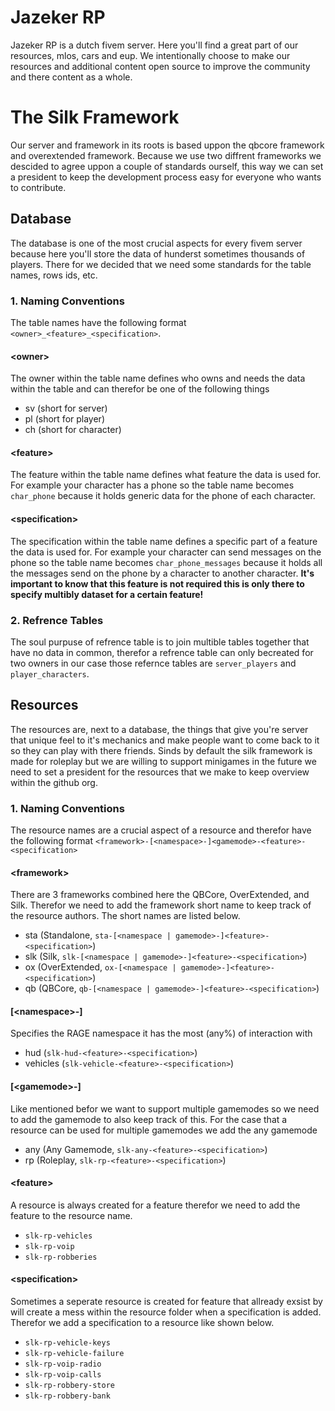 # Jazeker RP

Jazeker RP is a dutch fivem server. Here you'll find a great part of our resources, mlos, cars and eup. We intentionally choose to make our resources and additional content open source to improve the community and there content as a whole.

# The Silk Framework
Our server and framework in its roots is based uppon the qbcore framework and overextended framework. Because we use two diffrent frameworks we descided to agree uppon a couple of standards ourself, this way we can set a president to keep the development process easy for everyone who wants to contribute.

## Database
The database is one of the most crucial aspects for every fivem server because here you'll store the data of hunderst sometimes thousands of players. There for we decided that we need some standards for the table names, rows ids, etc.

### 1. Naming Conventions
The table names have the following format `<owner>_<feature>_<specification>`.

#### \<owner\>
The owner within the table name defines who owns and needs the data within the table and can therefor be one of the following things
- sv (short for server)
- pl (short for player)
- ch (short for character)

#### \<feature\>
The feature within the table name defines what feature the data is used for. For example your character has a phone so the table name becomes `char_phone` because it holds generic data for the phone of each character.

#### \<specification\>
The specification within the table name defines a specific part of a feature the data is used for. For example your character can send messages on the phone so the table name becomes `char_phone_messages` because it holds all the messages send on the phone by a character to another character. **It's important to know that this feature is not required this is only there to specify multibly dataset for a certain feature!**

### 2. Refrence Tables
The soul purpuse of refrence table is to join multible tables together that have no data in common, therefor a refrence table can only becreated for two owners in our case those refernce tables are `server_players` and `player_characters`.

## Resources
The resources are, next to a database, the things that give you're server that unique feel to it's mechanics and make people want to come back to it so they can play with there friends. Sinds by default the silk framework is made for roleplay but we are willing to support minigames in the future we need to set a president for the resources that we make to keep overview within the github org.

### 1. Naming Conventions
The resource names are a crucial aspect of a resource and therefor have the following format `<framework>-[<namespace>-]<gamemode>-<feature>-<specification>`

#### \<framework\>
There are 3 frameworks combined here the QBCore, OverExtended, and Silk. Therefor we need to add the framework short name to keep track of the resource authors. The short names are listed below.
- sta (Standalone, `sta-[<namespace | gamemode>-]<feature>-<specification>`)
- slk (Silk, `slk-[<namespace | gamemode>-]<feature>-<specification>`)
- ox (OverExtended, `ox-[<namespace | gamemode>-]<feature>-<specification>`)
- qb (QBCore, `qb-[<namespace | gamemode>-]<feature>-<specification>`)

#### \[\<namespace\>\-]
Specifies the RAGE namespace it has the most (any%) of interaction with
- hud (`slk-hud-<feature>-<specification>`)
- vehicles (`slk-vehicle-<feature>-<specification>`)

#### [\<gamemode\>\-]
Like mentioned befor we want to support multiple gamemodes so we need to add the gamemode to also keep track of this. For the case that a resource can be used for multiple gamemodes we add the any gamemode
- any (Any Gamemode, `slk-any-<feature>-<specification>`)
- rp (Roleplay, `slk-rp-<feature>-<specification>`)

#### \<feature\>
A resource is always created for a feature therefor we need to add the feature to the resource name.
- `slk-rp-vehicles`
- `slk-rp-voip`
- `slk-rp-robberies`

#### \<specification\>
Sometimes a seperate resource is created for feature that allready exsist by will create a mess within the resource folder when a specification is added. Therefor we add a specification to a resource like shown below.
- `slk-rp-vehicle-keys`
- `slk-rp-vehicle-failure`
- `slk-rp-voip-radio`
- `slk-rp-voip-calls`
- `slk-rp-robbery-store`
- `slk-rp-robbery-bank`
